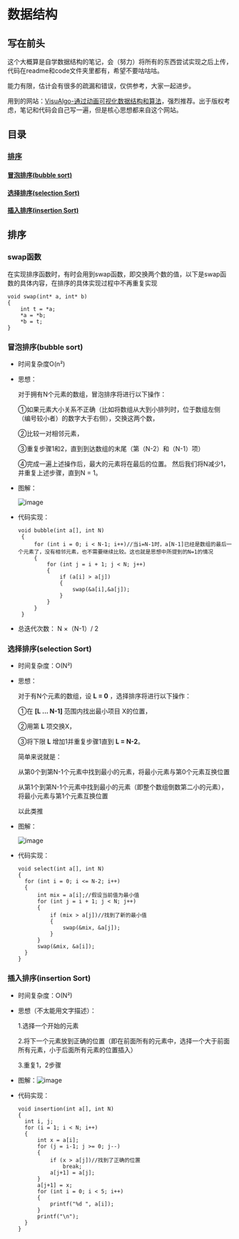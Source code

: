 # 数据结构

## 写在前头

这个大概算是自学数据结构的笔记，会（努力）将所有的东西尝试实现之后上传，代码在readme和code文件夹里都有，希望不要咕咕咕。

能力有限，估计会有很多的疏漏和错误，仅供参考，大家一起进步。

用到的网站：[VisuAlgo-通过动画可视化数据结构和算法](https://visualgo.net/en)，强烈推荐。出于版权考虑，笔记和代码会自己写一遍，但是核心思想都来自这个网站。

## 目录

### <a href='#1'>排序</a>

#### <a href='#1.1'>冒泡排序(bubble sort)</a>

#### <a href='#1.2'>选择排序(selection Sort)</a>

#### <a href='#1.3'>插入排序(insertion Sort)</a>

## <a name='1'>排序</a>

### swap函数

在实现排序函数时，有时会用到swap函数，即交换两个数的值，以下是swap函数的具体内容，在排序的具体实现过程中不再重复实现

```
void swap(int* a, int* b)
{
	int t = *a;
	*a = *b;
	*b = t;
}
```

### <a name='1.1'>冒泡排序(bubble sort)</a>

- 时间复杂度O(n²)

- 思想：

  对于拥有N个元素的数组，冒泡排序将进行以下操作：

  ①如果元素大小关系不正确（比如将数组从大到小排列时，位于数组左侧（编号较小者）的数字大于右侧），交换这两个数，

  ②比较一对相邻元素，

  ③重复步骤1和2，直到到达数组的末尾（第（N-2）和（N-1）项）

  ④完成一遍上述操作后，最大的元素将在最后的位置。 然后我们将N减少1，并重复上述步骤，直到N = 1。

- 图解：

  ![image](https://github.com/Evelina-Chen/Data-structure-self-study-/blob/master/image/bubblesort.png)

- 代码实现：

    ```
    void bubble(int a[], int N) 
     { 
         for (int i = 0; i < N-1; i++)//当i=N-1时，a[N-1]已经是数组的最后一个元素了，没有相邻元素，也不需要继续比较。这也就是思想中所提到的N=1的情况 
         { 
             for (int j = i + 1; j < N; j++) 
             { 
                 if (a[i] > a[j]) 
                 { 
                     swap(&a[i],&a[j]);
                 } 
             } 
         } 
     } 
    ```

    

- 总迭代次数： N ×（N-1）/ 2

### <a name='1.1'>选择排序(selection Sort)</a>

- 时间复杂度：O(N²)

- 思想：

  对于有N个元素的数组，设 **L = 0** ，选择排序将进行以下操作：

  ①在 **[L ... N-1]** 范围内找出最小项目 X的位置，

  ②用第 **L** 项交换X，

  ③将下限 **L** 增加1并重复步骤1直到 **L = N-2**。

  简单来说就是：

  从第0个到第N-1个元素中找到最小的元素，将最小元素与第0个元素互换位置

  从第1个到第N-1个元素中找到最小的元素（即整个数组倒数第二小的元素），将最小元素与第1个元素互换位置

  以此类推

- 图解：

  ![image](https://github.com/Evelina-Chen/Data-structure-self-study-/blob/master/image/selectionsort.png)

- 代码实现：

  ```
  void select(int a[], int N)
  {
  	for (int i = 0; i <= N-2; i++)
  	{
  		int mix = a[i];//假设当前值为最小值
  		for (int j = i + 1; j < N; j++)
  		{
  			if (mix > a[j])//找到了新的最小值
  			{
  				swap(&mix, &a[j]);
  			}
  		}
  		swap(&mix, &a[i]);
  	}
  }
  ```

### <a name='1.3'>插入排序(insertion Sort)</a>

- 时间复杂度：O(N²)

- 思想（不太能用文字描述）：

  1.选择一个开始的元素

  2.将下一个元素放到正确的位置（即在前面所有的元素中，选择一个大于前面所有元素，小于后面所有元素的位置插入）

  3.重复1，2步骤

- 图解：![image](https://github.com/Evelina-Chen/Data-structure-self-study-/blob/master/image/insertionSort.png)

- 代码实现：

  ```
  void insertion(int a[], int N)
  {
  	int i, j;
  	for (i = 1; i < N; i++)
  	{
  		int x = a[i];
  		for (j = i-1; j >= 0; j--)
  		{
  			if (x > a[j])//找到了正确的位置
  				break;
  			a[j+1] = a[j];
  		}
  		a[j+1] = x;
  		for (int i = 0; i < 5; i++)
  		{
  			printf("%d ", a[i]);
  		}
  		printf("\n");
  	}
  }
  ```
  
  